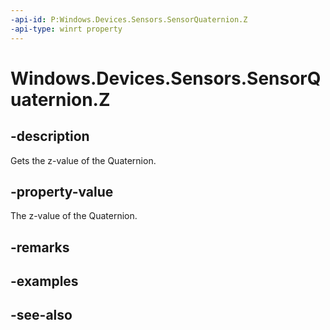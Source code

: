 ----api-id: P:Windows.Devices.Sensors.SensorQuaternion.Z
-api-type: winrt property
---<!-- Property syntaxpublic float Z { get; }--># Windows.Devices.Sensors.SensorQuaternion.Z## -descriptionGets the z-value of the Quaternion.## -property-valueThe z-value of the Quaternion.## -remarks## -examples## -see-also